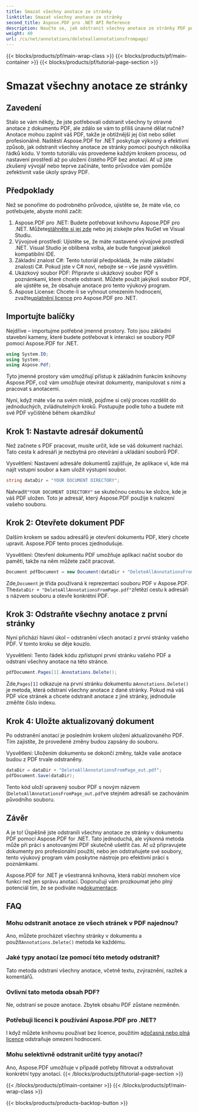 ```yaml
---
title: Smazat všechny anotace ze stránky
linktitle: Smazat všechny anotace ze stránky
second_title: Aspose.PDF pro .NET API Reference
description: Naučte se, jak odstranit všechny anotace ze stránky PDF pomocí Aspose.PDF for .NET. Chcete-li efektivně vyčistit soubory PDF, postupujte podle našeho podrobného průvodce.
weight: 40
url: /cs/net/annotations/deleteallannotationsfrompage/
---
```


{{< blocks/products/pf/main-wrap-class >}}
{{< blocks/products/pf/main-container >}}
{{< blocks/products/pf/tutorial-page-section >}}

# Smazat všechny anotace ze stránky

## Zavedení
Stalo se vám někdy, že jste potřebovali odstranit všechny ty otravné anotace z dokumentu PDF, ale zdálo se vám to příliš únavné dělat ručně? Anotace mohou zaplnit váš PDF, takže je obtížnější jej číst nebo sdílet profesionálně. Naštěstí Aspose.PDF for .NET poskytuje výkonný a efektivní způsob, jak odstranit všechny anotace ze stránky pomocí pouhých několika řádků kódu. V tomto tutoriálu vás provedeme každým krokem procesu, od nastavení prostředí až po uložení čistého PDF bez anotací. Ať už jste zkušený vývojář nebo teprve začínáte, tento průvodce vám pomůže zefektivnit vaše úkoly správy PDF.

## Předpoklady

Než se ponoříme do podrobného průvodce, ujistěte se, že máte vše, co potřebujete, abyste mohli začít:

1.  Aspose.PDF pro .NET: Budete potřebovat knihovnu Aspose.PDF pro .NET. Můžete[stáhněte si jej zde](https://releases.aspose.com/pdf/net/) nebo jej získejte přes NuGet ve Visual Studiu.
2. Vývojové prostředí: Ujistěte se, že máte nastavené vývojové prostředí .NET. Visual Studio je oblíbená volba, ale bude fungovat jakékoli kompatibilní IDE.
3. Základní znalost C#: Tento tutoriál předpokládá, že máte základní znalosti C#. Pokud jste v C# noví, nebojte se – vše jasně vysvětlím.
4. Ukázkový soubor PDF: Připravte si ukázkový soubor PDF s poznámkami, které chcete odstranit. Můžete použít jakýkoli soubor PDF, ale ujistěte se, že obsahuje anotace pro tento výukový program.
5.  Aspose License: Chcete-li se vyhnout omezením hodnocení, zvažte[uplatnění licence](https://purchase.aspose.com/temporary-license/) pro Aspose.PDF pro .NET.

## Importujte balíčky

Nejdříve – importujme potřebné jmenné prostory. Toto jsou základní stavební kameny, které budete potřebovat k interakci se soubory PDF pomocí Aspose.PDF for .NET.

```csharp
using System.IO;
using System;
using Aspose.Pdf;
```

Tyto jmenné prostory vám umožňují přístup k základním funkcím knihovny Aspose.PDF, což vám umožňuje otevírat dokumenty, manipulovat s nimi a pracovat s anotacemi.

Nyní, když máte vše na svém místě, pojďme si celý proces rozdělit do jednoduchých, zvládnutelných kroků. Postupujte podle toho a budete mít své PDF vyčištěné během okamžiku!

## Krok 1: Nastavte adresář dokumentů

Než začnete s PDF pracovat, musíte určit, kde se váš dokument nachází. Tato cesta k adresáři je nezbytná pro otevírání a ukládání souborů PDF.

Vysvětlení: Nastavení adresáře dokumentů zajišťuje, že aplikace ví, kde má najít vstupní soubor a kam uložit výstupní soubor.

```csharp
string dataDir = "YOUR DOCUMENT DIRECTORY";
```

 Nahradit`"YOUR DOCUMENT DIRECTORY"` se skutečnou cestou ke složce, kde je váš PDF uložen. Toto je adresář, který Aspose.PDF použije k nalezení vašeho souboru.

## Krok 2: Otevřete dokument PDF

Dalším krokem se sadou adresářů je otevření dokumentu PDF, který chcete upravit. Aspose.PDF tento proces zjednodušuje.

Vysvětlení: Otevření dokumentu PDF umožňuje aplikaci načíst soubor do paměti, takže na něm můžete začít pracovat.

```csharp
Document pdfDocument = new Document(dataDir + "DeleteAllAnnotationsFromPage.pdf");
```

 Zde,`Document` je třída používaná k reprezentaci souboru PDF v Aspose.PDF. The`dataDir + "DeleteAllAnnotationsFromPage.pdf"`zřetězí cestu k adresáři s názvem souboru a otevře konkrétní PDF.

## Krok 3: Odstraňte všechny anotace z první stránky

Nyní přichází hlavní úkol – odstranění všech anotací z první stránky vašeho PDF. V tomto kroku se děje kouzlo.

Vysvětlení: Tento řádek kódu zpřístupní první stránku vašeho PDF a odstraní všechny anotace na této stránce.

```csharp
pdfDocument.Pages[1].Annotations.Delete();
```

 Zde,`Pages[1]` odkazuje na první stránku dokumentu a`Annotations.Delete()` je metoda, která odstraní všechny anotace z dané stránky. Pokud má váš PDF více stránek a chcete odstranit anotace z jiné stránky, jednoduše změňte číslo indexu.

## Krok 4: Uložte aktualizovaný dokument

Po odstranění anotací je posledním krokem uložení aktualizovaného PDF. Tím zajistíte, že provedené změny budou zapsány do souboru.

Vysvětlení: Uložením dokumentu se dokončí změny, takže vaše anotace budou z PDF trvale odstraněny.

```csharp
dataDir = dataDir + "DeleteAllAnnotationsFromPage_out.pdf";
pdfDocument.Save(dataDir);
```

Tento kód uloží upravený soubor PDF s novým názvem (`DeleteAllAnnotationsFromPage_out.pdf`ve stejném adresáři se zachováním původního souboru.

## Závěr

A je to! Úspěšně jste odstranili všechny anotace ze stránky v dokumentu PDF pomocí Aspose.PDF for .NET. Tato jednoduchá, ale výkonná metoda může při práci s anotovanými PDF skutečně ušetřit čas. Ať už připravujete dokumenty pro profesionální použití, nebo jen odstraňujete své soubory, tento výukový program vám poskytne nástroje pro efektivní práci s poznámkami.

 Aspose.PDF for .NET je všestranná knihovna, která nabízí mnohem více funkcí než jen správu anotací. Doporučuji vám prozkoumat jeho plný potenciál tím, že se podíváte na[dokumentace](https://reference.aspose.com/pdf/net/).

## FAQ

### Mohu odstranit anotace ze všech stránek v PDF najednou?
 Ano, můžete procházet všechny stránky v dokumentu a použít`Annotations.Delete()` metoda ke každému.

### Jaké typy anotací lze pomocí této metody odstranit?
Tato metoda odstraní všechny anotace, včetně textu, zvýraznění, razítek a komentářů.

### Ovlivní tato metoda obsah PDF?
Ne, odstraní se pouze anotace. Zbytek obsahu PDF zůstane nezměněn.

### Potřebuji licenci k používání Aspose.PDF pro .NET?
 I když můžete knihovnu používat bez licence, použitím a[dočasná nebo plná licence](https://purchase.aspose.com/temporary-license/) odstraňuje omezení hodnocení.

### Mohu selektivně odstranit určité typy anotací?
Ano, Aspose.PDF umožňuje v případě potřeby filtrovat a odstraňovat konkrétní typy anotací.
{{< /blocks/products/pf/tutorial-page-section >}}

{{< /blocks/products/pf/main-container >}}
{{< /blocks/products/pf/main-wrap-class >}}

{{< blocks/products/products-backtop-button >}}
